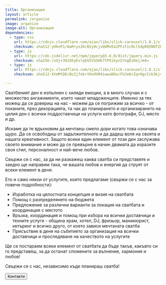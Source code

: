 ```yaml
---
title: Организация
layout: article
permalink: /organize
image: organize
image-alt: Организация
dependencies:
  - type: css
    url: https://cdnjs.cloudflare.com/ajax/libs/slick-carousel/1.8.1/slick.min.css
    checksum: sha512-yHknP1/AwR+yx26cB1y0cjvQUMvEa2PFzt1c9LlS4pRQ5NOTZFWbhBig+X9G9eYW/8m0/4OXNx8pxJ6z57x0dw==
  - type: js
    url: https://cdn.jsdelivr.net/npm/jquery@3.6.0/dist/jquery.min.js
    checksum: sha256-/xUj+3OJU5yExlq6GSYGSHk7tPXikynS7ogEvDej/m4=
  - type: js
    url: https://cdnjs.cloudflare.com/ajax/libs/slick-carousel/1.8.1/slick.min.js
    checksum: sha512-XtmMtDEcNz2j7ekrtHvOVR4iwwaD6o/FUJe6+Zq+HgcCsk3kj4uSQQR8weQ2QVj1o0Pk6PwYLohm206ZzNfubg==

---
```


Сватбеният ден е изпълнен с хиляди емоции, а в много случаи и с множество ангажименти, които чакат младоженците. Именно за тях можеш да се довериш на нас - можем да се погрижим за всичко - от поканите, през декорацията, та чак до планирането и организирането на целия ден с всички поддоставчици на услуги като фотографи, DJ, място и др.

Искаме да те вдъхновим да мечтаеш смело дори когато това означава щуро. Да се освободиш от задължителното и да дадеш воля на своята и нашата креативност. Защото всеки един елемент от този ден заслужава своето внимание и може да се превърне в начин двамата да изразите своя стил, персоналност и най-вече любов.

Свържи се с нас, за да ни разкажеш каква сватба си представяте и заедно ще направим така, че вашата любов и енергия да струят от всеки елемент в деня.

Ето и само някои от услугите, които предлагаме (свържи се с нас за повече подробности):
* Изработка на цялостната концепция и визия на сватбата
* Помощ с разпределянето на бюджета
* Предложение за различни варианти за локация на сватбата и координация с мястото
* Връзка, координация и помощ при избора на всички доставчици и техните услуги - община храм, хотел, DJ, фризьор, маникюрист, кетъринг и всичко друго, от което зависи мечтаната сватба
* Присъствие в деня на събитието за организация на всички доставчици и проследяване на качеството на услугите

Ще се постараем всеки елемент от сватбата да бъде такъв, какъвто си го представяш, за да останат спомените за вълнение, хармония и любов!

Свържи се с нас, независимо къде планираш сватба!

<div class="content center margin">
  <button id="contacts-link" class="button">Контакти</button>
</div>

<script>
  document.getElementById('contacts-link').addEventListener('click', () => {
    window.location.href="{{ site.baseurl }}/contacts";
  });

  const galerry = document.getElementById('gallery');
  const button = document.getElementById('scroll-button');

  button.addEventListener('click', () => {
    window.scrollTo({
      top: galerry.clientTop + galerry.clientHeight,
      behavior: "smooth"
    });
  })
</script>